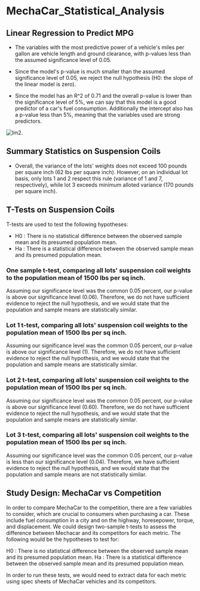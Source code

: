 # MechaCar_Statistical_Analysis

## Linear Regression to Predict MPG
* The variables with the most predictive power of a vehicle's miles per gallon are vehicle length and ground clearance, with p-values less than the assumed significance level of 0.05.

* Since the model's p-value is much smaller than the assumed significance level of 0.05, we reject the null hypothesis (H0: the slope of the linear model is zero). 

* Since the model has an R^2 of 0.71 and the overall p-value is lower than the significance level of 5%, we can say that this model is a good predictor of a car's fuel consumption. Additionally the intercept also has a p-value less than 5%, meaning that the variables used are strong predictors. 

![lm2](../images/lm2.png).

## Summary Statistics on Suspension Coils
* Overall, the variance of the lots' weights does not exceed 100 pounds per square inch (62 lbs per square inch). However, on an individual lot basis, only lots 1 and 2 respect this rule (variance of 1 and 7, respectively), while lot 3 exceeds minimum alloted variance (170 pounds per square inch).

## T-Tests on Suspension Coils

T-tests are used to test the following hypotheses:
* H0 : There is no statistical difference between the observed sample mean and its presumed population mean.
* Ha : There is a statistical difference between the observed sample mean and its presumed population mean.

### One sample t-test, comparing all lots' suspension coil weights to the population mean of 1500 lbs per sq inch.

Assuming our significance level was the common 0.05 percent, our p-value is above our significance level (0.06). Therefore, we do not have sufficient evidence to reject the null hypothesis, and we would state that the population and sample means are statistically similar.

### Lot 1 t-test, comparing all lots' suspension coil weights to the population mean of 1500 lbs per sq inch.

Assuming our significance level was the common 0.05 percent, our p-value is above our significance level (1). Therefore, we do not have sufficient evidence to reject the null hypothesis, and we would state that the population and sample means are statistically similar.

### Lot 2 t-test, comparing all lots' suspension coil weights to the population mean of 1500 lbs per sq inch.

Assuming our significance level was the common 0.05 percent, our p-value is above our significance level (0.60). Therefore, we do not have sufficient evidence to reject the null hypothesis, and we would state that the population and sample means are statistically similar.

### Lot 3 t-test, comparing all lots' suspension coil weights to the population mean of 1500 lbs per sq inch.

Assuming our significance level was the common 0.05 percent, our p-value is less than our significance level (0.04). Therefore, we have sufficient evidence to reject the null hypothesis, and we would state that the population and sample means are not statistically similar.

## Study Design: MechaCar vs Competition

In order to compare MechaCar to the competition, there are a few variables to consider, which are crucial to consumers when purchasing a car. These include fuel consumption in a city and on the highway, horesepower, torque, and displacement.
We could design two-sample t-tests to assess the difference between Mechacar and its competitors for each metric. The following would be the hypotheses to test for: 

H0 : There is no statistical difference between the observed sample mean and its presumed population mean.
Ha : There is a statistical difference between the observed sample mean and its presumed population mean.

In order to run these tests, we would need to extract data for each metric using spec sheets of MechaCar vehicles and its competitors. 
